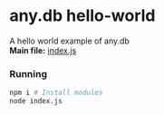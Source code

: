 # any.db hello-world

A hello world example of any.db  
**Main file:** [index.js](./index.js)

### Running

```bash
npm i # Install modules
node index.js
```
